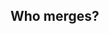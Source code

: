 ## Who merges?


<div id="text"></div>
<script>

document.getElementById("text").innerHTML = 'week is: ' + ISO8601_week_no(new Date());

function ISO8601_week_no(dt) 
  {
     var tdt = new Date(dt.valueOf());
     var dayn = (dt.getDay() + 6) % 7;
     tdt.setDate(tdt.getDate() - dayn + 3);
     var firstThursday = tdt.valueOf();
     tdt.setMonth(0, 1);
     if (tdt.getDay() !== 4) 
       {
      tdt.setMonth(0, 1 + ((4 - tdt.getDay()) + 7) % 7);
        }
     return 1 + Math.ceil((firstThursday - tdt) / 604800000);
        }
</script>
